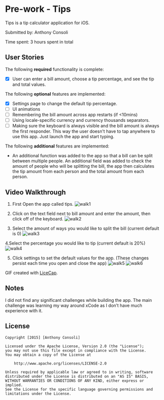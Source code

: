 # Pre-work - Tips

Tips is a tip calculator application for iOS.

Submitted by: Anthony Consoli

Time spent: 3 hours spent in total

## User Stories

The following **required** functionality is complete:
* [x] User can enter a bill amount, choose a tip percentage, and see the tip and total values.

The following **optional** features are implemented:
* [x] Settings page to change the default tip percentage.
* [ ] UI animations
* [ ] Remembering the bill amount across app restarts (if <10mins)
* [ ] Using locale-specific currency and currency thousands separators.
* [ ] Making sure the keyboard is always visible and the bill amount is always the first responder. This way the user doesn't have to tap anywhere to use this app. Just launch the app and start typing.

The following **additional** features are implemented:

- An additional function was added to the app so that a bill can be split between multiple people. An additional field was added to check the amount of people who will be splitting the bill, the app then calculates the tip amount from each person and the total amount from each person.

## Video Walkthrough 


1. First Open the app called tips.
![walk1](https://cloud.githubusercontent.com/assets/6476199/11826703/0095f102-a355-11e5-88fe-f4cc53307073.gif)

2. Click on the text field next to bill amount and enter the amount, then click off of the keyboard.
![walk2](https://cloud.githubusercontent.com/assets/6476199/11826705/0291aece-a355-11e5-8ede-b3ddd686f83d.gif)

3. Select the amount of ways you would like to split the bill (current default is 0)
![walk3](https://cloud.githubusercontent.com/assets/6476199/11826707/04dbf2d4-a355-11e5-8141-b64a2a00c7f3.gif)


4.Select the percentage you would like to tip (current default is 20%)
![walk4](https://cloud.githubusercontent.com/assets/6476199/11826710/06778748-a355-11e5-8d9b-fea2cd62a17b.gif)


5. Click settings to set the default values for the app. (These changes persist each time you open and close the app)
![walk5](https://cloud.githubusercontent.com/assets/6476199/11826713/081b00de-a355-11e5-840d-e4e09d6c605e.gif)
![walk6](https://cloud.githubusercontent.com/assets/6476199/11826719/0b543a0e-a355-11e5-843a-846b1d30e208.gif)

GIF created with [LiceCap](http://www.cockos.com/licecap/).

## Notes

I did not find any significant challenges while building the app. The main challenge was learning my way around xCode as I don’t have much experience with it.

## License

    Copyright [2015] [Anthony Consoli]

    Licensed under the Apache License, Version 2.0 (the "License");
    you may not use this file except in compliance with the License.
    You may obtain a copy of the License at

        http://www.apache.org/licenses/LICENSE-2.0

    Unless required by applicable law or agreed to in writing, software
    distributed under the License is distributed on an "AS IS" BASIS,
    WITHOUT WARRANTIES OR CONDITIONS OF ANY KIND, either express or implied.
    See the License for the specific language governing permissions and
    limitations under the License.
